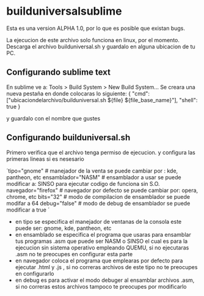 # builduniversalsublime

Esta es una version ALPHA 1.0, por lo que es posible que existan bugs.

La ejecucion de este archivo solo funciona en linux, por el momento.
Descarga el archivo builduniversal.sh y guardalo en alguna ubicacion de tu PC.

Configurando sublime text 
--------------------
En sublime ve a: Tools > Build System > New Build System... Se creara una nueva pestaña en donde colocaras lo siguiente: 
{
    "cmd": ["ubicaciondelarchivo/builduniversal.sh ${file} ${file_base_name}"],
    "shell": true
}

y guardalo con el nombre que gustes

Configurando builduniversal.sh
--------------------
Primero verifica que el archivo tenga permiso de ejecucion.
y configura las primeras lineas si es nesesario

´tipo="gnome"        # manejador de la venta se puede cambiar por : kde, pantheon, etc
ensamblador="NASM"  # ensamblador a usar se puede modificar a: SINSO para ejecutar codigo de funciona sin S.O.
navegador="firefox" # navegador por defecto se puede cambiar por: opera, chrome, etc
bits="32"           # modo de compilacion de ensamblador se puede modifar a 64
debug="false"       # modo de debug de ensamblador se puede modificar a true ´

- en tipo se especifica el manejador de ventanas de la consola este puede ser: gnome, kde, pantheon, etc 
- en ensamblado se especifica el programa que usaras para ensamblar tus programas .asm que puede ser NASM o SINSO el cual es para la ejecucion sin sistema operativo empleando QUEMU, si no ejecutaras .asm no te preocupes en configurar esta parte
- en navegador coloca el programa que emplearas por defecto para ejecutar .html y .js , si no correras archivos de este tipo no te preocupes en configurarlo
- en debug es para activar el modo debuger al ensamblar archivos .asm, si no correras estos archivos tampoco te preocupes por modificarlo


